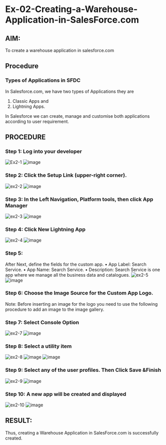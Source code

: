 # Ex-02-Creating-a-Warehouse-Application-in-SalesForce.com

## AIM:
To create a warehouse application in salesforce.com

## Procedure

### Types of Applications in SFDC

In Salesforce.com, we have two types of Applications they are
1.	Classic Apps and
2.	Lightning Apps.

In Salesforce we can create, manage and customise both applications according to user requirement.

## PROCEDURE

### Step 1: Log into your developer
![Ex2-1](https://github.com/DrMalathiSaravanan/Ex-02-Creating-a-Warehouse-Application-in-SalesForce.com/assets/139700114/93b506fe-5542-4036-a344-939cbe7e67f3)
![image](https://github.com/1808charitha/Ex-02-Creating-a-Warehouse-Application-in-SalesForce.com/assets/132996838/09640459-4d2c-4a7e-a15e-9654d6d54062)


### Step 2: Click the Setup Link (upper-right corner).
 ![ex2-2](https://github.com/DrMalathiSaravanan/Ex-02-Creating-a-Warehouse-Application-in-SalesForce.com/assets/139700114/183746f5-0293-4cd4-bece-09eb8b7ed11e)
 ![image](https://github.com/1808charitha/Ex-02-Creating-a-Warehouse-Application-in-SalesForce.com/assets/132996838/be0be7d3-b3f7-4c7b-ab94-3b10cecb6363)



### Step 3: In the Left Navigation, Platform tools, then click App Manager
![ex2-3](https://github.com/DrMalathiSaravanan/Ex-02-Creating-a-Warehouse-Application-in-SalesForce.com/assets/139700114/e5f4f615-d819-40cd-92d6-9d61da20122d)
![image](https://github.com/1808charitha/Ex-02-Creating-a-Warehouse-Application-in-SalesForce.com/assets/132996838/a7f7e99b-c2c8-4630-bf72-86cfb894fbbb)


### Step 4: Click New Lightning App

![ex2-4](https://github.com/DrMalathiSaravanan/Ex-02-Creating-a-Warehouse-Application-in-SalesForce.com/assets/139700114/76777c8e-433b-439d-9813-f0eafa73acb4)
![image](https://github.com/1808charitha/Ex-02-Creating-a-Warehouse-Application-in-SalesForce.com/assets/132996838/dd42599d-854d-4625-80a6-0ec15a627d7e)


### Step 5: 
After Next, define the fields for the custom app.
•	App Label: Search Service.
•	App Name: Search Service.
•	Description: Search Service is one app where we manage all the business data and catalogues.
 ![ex2-5](https://github.com/DrMalathiSaravanan/Ex-02-Creating-a-Warehouse-Application-in-SalesForce.com/assets/139700114/e82870fd-7400-4bf6-9dfe-622df1825574)
 ![image](https://github.com/1808charitha/Ex-02-Creating-a-Warehouse-Application-in-SalesForce.com/assets/132996838/83c4c313-cfd5-43f3-8981-dd4416278b0b)



### Step 6: Choose the Image Source for the Custom App Logo.

Note: Before inserting an image for the logo you need to use the following procedure to add an image to the image gallery.
 
### Step 7: Select Console Option


![ex2-7](https://github.com/DrMalathiSaravanan/Ex-02-Creating-a-Warehouse-Application-in-SalesForce.com/assets/139700114/f4401b49-8fc7-418a-ae18-1ec61d115739)
![image](https://github.com/1808charitha/Ex-02-Creating-a-Warehouse-Application-in-SalesForce.com/assets/132996838/5fe5ab97-4d51-401a-9da1-15ec21bb212a)




### Step 8: Select a utility item


![ex2-8](https://github.com/DrMalathiSaravanan/Ex-02-Creating-a-Warehouse-Application-in-SalesForce.com/assets/139700114/9f6179b9-a990-4edc-87a1-f9a5ecdbec0c)
![image](https://github.com/1808charitha/Ex-02-Creating-a-Warehouse-Application-in-SalesForce.com/assets/132996838/d57492bf-17ae-42e1-a4e0-b1568053b7fc)
![image](https://github.com/1808charitha/Ex-02-Creating-a-Warehouse-Application-in-SalesForce.com/assets/132996838/f0094e22-43f5-4f68-b9cf-8268cf9aaf14)



### Step 9: Select any of the user profiles. Then Click Save &Finish


![ex2-9](https://github.com/DrMalathiSaravanan/Ex-02-Creating-a-Warehouse-Application-in-SalesForce.com/assets/139700114/454ff962-a7a0-41c3-9cd0-0b3e638f117b)
![image](https://github.com/1808charitha/Ex-02-Creating-a-Warehouse-Application-in-SalesForce.com/assets/132996838/1d8b8ed4-8b5e-4004-9918-414fdc96c665)


 
### Step 10: A new app will be created and displayed



![ex2-10](https://github.com/DrMalathiSaravanan/Ex-02-Creating-a-Warehouse-Application-in-SalesForce.com/assets/139700114/9be0d550-d6ad-434e-82bb-74f9c05bfd2f)
![image](https://github.com/1808charitha/Ex-02-Creating-a-Warehouse-Application-in-SalesForce.com/assets/132996838/9399f3b3-bcf8-4826-a884-7f35f4c3082f)





## RESULT:

Thus, creating a Warehouse Application in SalesForce.com is successfully created.
